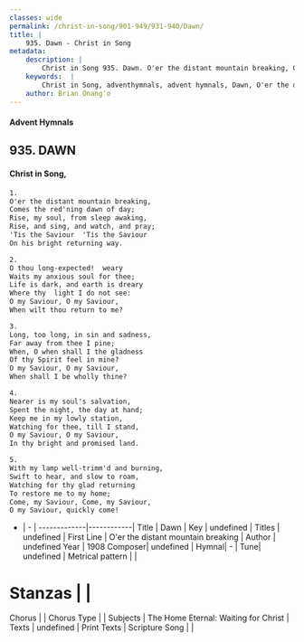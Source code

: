 ```yaml
---
classes: wide
permalink: /christ-in-song/901-949/931-940/Dawn/
title: |
    935. Dawn - Christ in Song
metadata:
    description: |
        Christ in Song 935. Dawn. O'er the distant mountain breaking, Comes the red'ning dawn of day; Rise, my soul, from sleep awaking, Rise, and sing, and watch, and pray; 'Tis the Saviour  'Tis the Saviour On his bright returning way.
    keywords:  |
        Christ in Song, adventhymnals, advent hymnals, Dawn, O'er the distant mountain breaking . 
    author: Brian Onang'o
---
```


#### Advent Hymnals
## 935. DAWN
####  Christ in Song,

```txt
1.
O'er the distant mountain breaking,
Comes the red'ning dawn of day;
Rise, my soul, from sleep awaking,
Rise, and sing, and watch, and pray;
'Tis the Saviour  'Tis the Saviour
On his bright returning way.

2.
O thou long-expected!  weary
Waits my anxious soul for thee;
Life is dark, and earth is dreary
Where thy  light I do not see:
O my Saviour, O my Saviour,
When wilt thou return to me?

3.
Long, too long, in sin and sadness,
Far away from thee I pine;
When, O when shall I the gladness 
Of thy Spirit feel in mine?
O my Saviour, O my Saviour,
When shall I be wholly thine?

4.
Nearer is my soul's salvation,
Spent the night, the day at hand;
Keep me in my lowly station,
Watching for thee, till I stand,
O my Saviour, O my Saviour,
In thy bright and promised land.

5.
With my lamp well-trimm'd and burning,
Swift to hear, and slow to roam,
Watching for thy glad returning
To restore me to my home;
Come, my Saviour, Come, my Saviour,
O my Saviour, quickly come!

```

- |   -  |
-------------|------------|
Title | Dawn |
Key | undefined |
Titles | undefined |
First Line | O'er the distant mountain breaking  |
Author | undefined
Year | 1908
Composer| undefined |
Hymnal|  - |
Tune| undefined |
Metrical pattern | |
# Stanzas |  |
Chorus |  |
Chorus Type |  |
Subjects | The Home Eternal: Waiting for Christ |
Texts | undefined |
Print Texts | 
Scripture Song |  |
    
